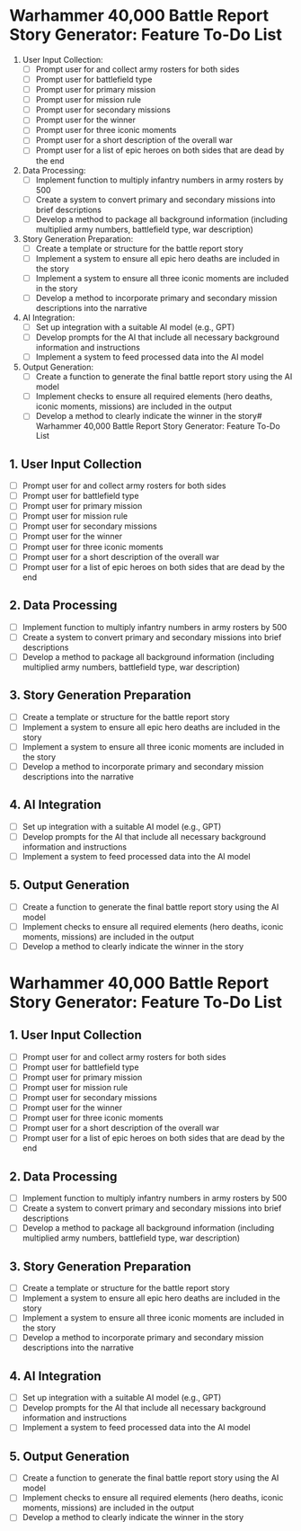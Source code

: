 # Warhammer 40,000 Battle Report Story Generator: Feature To-Do List

1. User Input Collection:
   - [ ] Prompt user for and collect army rosters for both sides
   - [ ] Prompt user for battlefield type
   - [ ] Prompt user for primary mission
   - [ ] Prompt user for mission rule
   - [ ] Prompt user for secondary missions
   - [ ] Prompt user for the winner
   - [ ] Prompt user for three iconic moments
   - [ ] Prompt user for a short description of the overall war
   - [ ] Prompt user for a list of epic heroes on both sides that are dead by the end
    
2. Data Processing:
   - [ ] Implement function to multiply infantry numbers in army rosters by 500
   - [ ] Create a system to convert primary and secondary missions into brief descriptions
   - [ ] Develop a method to package all background information (including multiplied army numbers, battlefield type, war description)

3. Story Generation Preparation:
   - [ ] Create a template or structure for the battle report story
   - [ ] Implement a system to ensure all epic hero deaths are included in the story
   - [ ] Implement a system to ensure all three iconic moments are included in the story
   - [ ] Develop a method to incorporate primary and secondary mission descriptions into the narrative

4. AI Integration:
   - [ ] Set up integration with a suitable AI model (e.g., GPT)
   - [ ] Develop prompts for the AI that include all necessary background information and instructions
   - [ ] Implement a system to feed processed data into the AI model

5. Output Generation:
   - [ ] Create a function to generate the final battle report story using the AI model
   - [ ] Implement checks to ensure all required elements (hero deaths, iconic moments, missions) are included in the output
   - [ ] Develop a method to clearly indicate the winner in the story# Warhammer 40,000 Battle Report Story Generator: Feature To-Do List

## 1. User Input Collection

- [ ] Prompt user for and collect army rosters for both sides
- [ ] Prompt user for battlefield type
- [ ] Prompt user for primary mission
- [ ] Prompt user for mission rule
- [ ] Prompt user for secondary missions
- [ ] Prompt user for the winner
- [ ] Prompt user for three iconic moments
- [ ] Prompt user for a short description of the overall war
- [ ] Prompt user for a list of epic heroes on both sides that are dead by the end

## 2. Data Processing

- [ ] Implement function to multiply infantry numbers in army rosters by 500
- [ ] Create a system to convert primary and secondary missions into brief descriptions
- [ ] Develop a method to package all background information (including multiplied army numbers, battlefield type, war description)

## 3. Story Generation Preparation

- [ ] Create a template or structure for the battle report story
- [ ] Implement a system to ensure all epic hero deaths are included in the story
- [ ] Implement a system to ensure all three iconic moments are included in the story
- [ ] Develop a method to incorporate primary and secondary mission descriptions into the narrative

## 4. AI Integration

- [ ] Set up integration with a suitable AI model (e.g., GPT)
- [ ] Develop prompts for the AI that include all necessary background information and instructions
- [ ] Implement a system to feed processed data into the AI model

## 5. Output Generation

- [ ] Create a function to generate the final battle report story using the AI model
- [ ] Implement checks to ensure all required elements (hero deaths, iconic moments, missions) are included in the output
- [ ] Develop a method to clearly indicate the winner in the story
# Warhammer 40,000 Battle Report Story Generator: Feature To-Do List

## 1. User Input Collection

- [ ] Prompt user for and collect army rosters for both sides
- [ ] Prompt user for battlefield type
- [ ] Prompt user for primary mission
- [ ] Prompt user for mission rule
- [ ] Prompt user for secondary missions
- [ ] Prompt user for the winner
- [ ] Prompt user for three iconic moments
- [ ] Prompt user for a short description of the overall war
- [ ] Prompt user for a list of epic heroes on both sides that are dead by the end

## 2. Data Processing

- [ ] Implement function to multiply infantry numbers in army rosters by 500
- [ ] Create a system to convert primary and secondary missions into brief descriptions
- [ ] Develop a method to package all background information (including multiplied army numbers, battlefield type, war description)

## 3. Story Generation Preparation

- [ ] Create a template or structure for the battle report story
- [ ] Implement a system to ensure all epic hero deaths are included in the story
- [ ] Implement a system to ensure all three iconic moments are included in the story
- [ ] Develop a method to incorporate primary and secondary mission descriptions into the narrative

## 4. AI Integration

- [ ] Set up integration with a suitable AI model (e.g., GPT)
- [ ] Develop prompts for the AI that include all necessary background information and instructions
- [ ] Implement a system to feed processed data into the AI model

## 5. Output Generation

- [ ] Create a function to generate the final battle report story using the AI model
- [ ] Implement checks to ensure all required elements (hero deaths, iconic moments, missions) are included in the output
- [ ] Develop a method to clearly indicate the winner in the story